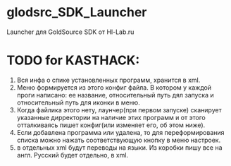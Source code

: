 glodsrc_SDK_Launcher
====================

Launcher для GoldSource SDK от Hl-Lab.ru


TODO for KASTHACK:
====================
1. Вся инфа о спике установленных программ, хранится в xml.
2. Меню формируется из этого конфиг файла. В котором у каждой проги написано: ее название, относительный путь дял запуска и относительный путь для иконки в меню.
3. Когда файлика этого нету, лаунчер(при первом запуске) сканирует указанные дирректории на наличие этих программ и от этого отталкиваясь пишет конфиг(или изменяет его, об этом ниже).
4. Если добавлена программа или удалена, то для переформирования списка можно нажать соответствующую кнопку в меню настроек.
5. в отдельных xml будут переводы на языки. Из коробки пишу все на англ. Русский будет отдельно, в xml.
